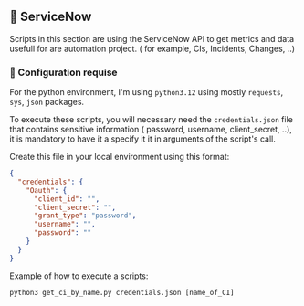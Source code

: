 ## 🔧 ServiceNow

Scripts in this section are using the ServiceNow API to get metrics and data usefull for are automation project. ( for example, CIs, Incidents, Changes, ..)

### 📂 Configuration requise

For the python environment, I'm using `python3.12` using mostly `requests`, `sys`, `json` packages.

To execute these scripts, you will necessary need the `credentials.json` file that contains sensitive information ( password, username, client_secret, ..), it is mandatory to have it a specify it it in arguments of the script's call. 

Create this file in your local environment using this format:

```json
{
  "credentials": {
    "Oauth": {
      "client_id": "",
      "client_secret": "",
      "grant_type": "password",
      "username": "",
      "password": ""
    }
  }
}
```
Example of how to execute a scripts:

    python3 get_ci_by_name.py credentials.json [name_of_CI]
